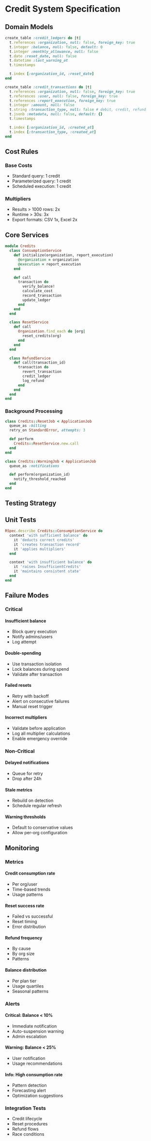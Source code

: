 # Credit System Specification

## Domain Models

```ruby
create_table :credit_ledgers do |t|
  t.references :organization, null: false, foreign_key: true
  t.integer :balance, null: false, default: 0
  t.integer :monthly_allowance, null: false
  t.date :reset_date, null: false
  t.datetime :last_warning_at
  t.timestamps

  t.index [:organization_id, :reset_date]
end

create_table :credit_transactions do |t|
  t.references :organization, null: false, foreign_key: true
  t.references :user, null: false, foreign_key: true
  t.references :report_execution, foreign_key: true
  t.integer :amount, null: false
  t.string :transaction_type, null: false # debit, credit, refund
  t.jsonb :metadata, null: false, default: {}
  t.timestamps

  t.index [:organization_id, :created_at]
  t.index [:transaction_type, :created_at]
end
```

## Cost Rules

### Base Costs

- Standard query: 1 credit
- Parameterized query: 1 credit
- Scheduled execution: 1 credit

### Multipliers

- Results > 1000 rows: 2x
- Runtime > 30s: 3x
- Export formats: CSV 1x, Excel 2x

## Core Services

```ruby
module Credits
  class ConsumptionService
    def initialize(organization, report_execution)
      @organization = organization
      @execution = report_execution
    end

    def call
      transaction do
        verify_balance!
        calculate_cost
        record_transaction
        update_ledger
      end
    end
  end

  class ResetService
    def call
      Organization.find_each do |org|
        reset_credits(org)
      end
    end
  end

  class RefundService
    def call(transaction_id)
      transaction do
        revert_transaction
        credit_ledger
        log_refund
      end
    end
  end
end
```

### Background Processing

```ruby
class Credits::ResetJob < ApplicationJob
  queue_as :billing
  retry_on StandardError, attempts: 3

  def perform
    Credits::ResetService.new.call
  end
end

class Credits::WarningJob < ApplicationJob
  queue_as :notifications

  def perform(organization_id)
    notify_threshold_reached
  end
end
```

## Testing Strategy

## Unit Tests

```ruby
RSpec.describe Credits::ConsumptionService do
  context 'with sufficient balance' do
    it 'deducts correct credits'
    it 'creates transaction record'
    it 'applies multipliers'
  end

  context 'with insufficient balance' do
    it 'raises InsufficientCredits'
    it 'maintains consistent state'
  end
end
```

## Failure Modes

### Critical

#### Insufficient balance

- Block query execution
- Notify admins/users
- Log attempt

#### Double-spending

- Use transaction isolation
- Lock balances during spend
- Validate after transaction

#### Failed resets

- Retry with backoff
- Alert on consecutive failures
- Manual reset trigger

#### Incorrect multipliers

- Validate before application
- Log all multiplier calculations
- Enable emergency override

### Non-Critical

#### Delayed notifications

- Queue for retry
- Drop after 24h

#### Stale metrics

- Rebuild on detection
- Schedule regular refresh

#### Warning thresholds

- Default to conservative values
- Allow per-org configuration

## Monitoring

### Metrics

#### Credit consumption rate

- Per org/user
- Time-based trends
- Usage patterns

#### Reset success rate

- Failed vs successful
- Reset timing
- Error distribution

#### Refund frequency

- By cause
- By org size
- Patterns

#### Balance distribution

- Per plan tier
- Usage quartiles
- Seasonal patterns

### Alerts

#### Critical: Balance < 10%

- Immediate notification
- Auto-suspension warning
- Admin escalation

#### Warning: Balance < 25%

- User notification
- Usage recommendations

#### Info: High consumption rate

- Pattern detection
- Forecasting alert
- Optimization suggestions

### Integration Tests

- Credit lifecycle
- Reset procedures
- Refund flows
- Race conditions
